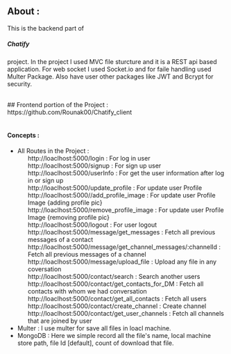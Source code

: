 ## About :
<p>This is the backend part of <span><h5>Chatify</h5></span> project. In the project I used MVC file sturcture and it is a REST api based application.  For web socket I used Socket.io and for faile handling used Multer  Package. Also have user other packages like JWT and Bcrypt for security. </p>
<br/>
## Frontend portion of the Project : https://github.com/Rounak00/Chatify_client
<br/><br/>

<h4>Concepts : </h4>
<ul>
  <li>All Routes in the Project :<br/>
       <ol>http://loaclhost:5000/login : For log in user</ol>
       <ol>http://loaclhost:5000/signup : For sign up user</ol>
       <ol>http://loaclhost:5000/userInfo : For get the user information after log in or sign up</ol>
       <ol>http://loaclhost:5000/update_profile : For update user Profile</ol>
       <ol>http://loaclhost:5000//add_profile_image : For update user Profile Image {adding profile pic}</ol>
       <ol>http://loaclhost:5000/remove_profile_image : For update user Profile Image {removing profile pic}</ol>
       <ol>http://loaclhost:5000/logout : For user logout</ol>
       <ol>http://loaclhost:5000/message/get_messages : Fetch all previous messages of a contact</ol>
       <ol>http://loaclhost:5000/message/get_channel_messages/:channelId : Fetch all previous messages of a channel</ol>
       <ol>http://loaclhost:5000/message/upload_file : Upload any file in any coversation </ol>
       <ol>http://loaclhost:5000/contact/search : Search another users </ol>
       <ol>http://loaclhost:5000/contact/get_contacts_for_DM : Fetch all contacts with whom we had conversation </ol>
       <ol>http://loaclhost:5000/contact/get_all_contacts : Fetch all users</ol>
       <ol>http://loaclhost:5000/contact/create_channel : Create channel </ol>
       <ol>http://loaclhost:5000/contact/get_user_channels : Fetch all channels that are joined by user </ol>
 </li>
<li>
   Multer : I use multer for save all files in loacl machine.
</li>
<li>
     MongoDB : Here we simple record all the file's name, local machine store path, file Id [default], count of download that file.
  </li>
  
</ul>



